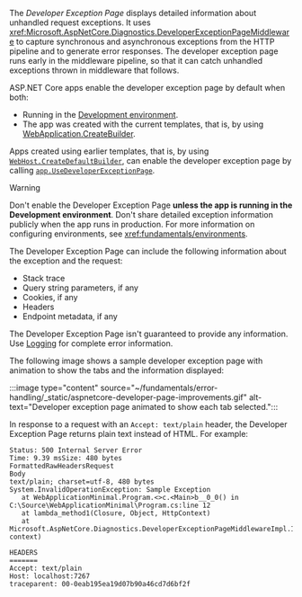 The *Developer Exception Page* displays detailed information about unhandled request exceptions. It uses <xref:Microsoft.AspNetCore.Diagnostics.DeveloperExceptionPageMiddleware> to capture synchronous and asynchronous exceptions from the HTTP pipeline and to generate error responses. The developer exception page runs early in the middleware pipeline, so that it can catch unhandled exceptions thrown in middleware that follows.

ASP.NET Core apps enable the developer exception page by default when both:

* Running in the [Development environment](xref:fundamentals/environments).
* The app was created with the current templates, that is, by using [WebApplication.CreateBuilder](/dotnet/api/microsoft.aspnetcore.builder.webapplication.createbuilder).

Apps created using earlier templates, that is, by using [`WebHost.CreateDefaultBuilder`](xref:Microsoft.AspNetCore.WebHost.CreateDefaultBuilder), can enable the developer exception page by calling [`app.UseDeveloperExceptionPage`](xref:Microsoft.AspNetCore.Builder.DeveloperExceptionPageExtensions.UseDeveloperExceptionPage(Microsoft.AspNetCore.Builder.IApplicationBuilder)).

> [!WARNING]
> Don't enable the Developer Exception Page **unless the app is running in the Development environment**. Don't share detailed exception information publicly when the app runs in production. For more information on configuring environments, see <xref:fundamentals/environments>.

The Developer Exception Page can include the following information about the exception and the request:

* Stack trace
* Query string parameters, if any
* Cookies, if any
* Headers
* Endpoint metadata, if any

The Developer Exception Page isn't guaranteed to provide any information. Use [Logging](xref:fundamentals/logging/index) for complete error information.

The following image shows a sample developer exception page with animation to show the tabs and the information displayed:

:::image type="content" source="~/fundamentals/error-handling/_static/aspnetcore-developer-page-improvements.gif" alt-text="Developer exception page animated to show each tab selected.":::

In response to a request with an `Accept: text/plain` header, the Developer Exception Page returns plain text instead of HTML. For example:

```text
Status: 500 Internal Server Error
Time: 9.39 msSize: 480 bytes
FormattedRawHeadersRequest
Body
text/plain; charset=utf-8, 480 bytes
System.InvalidOperationException: Sample Exception
   at WebApplicationMinimal.Program.<>c.<Main>b__0_0() in C:\Source\WebApplicationMinimal\Program.cs:line 12
   at lambda_method1(Closure, Object, HttpContext)
   at Microsoft.AspNetCore.Diagnostics.DeveloperExceptionPageMiddlewareImpl.Invoke(HttpContext context)

HEADERS
=======
Accept: text/plain
Host: localhost:7267
traceparent: 00-0eab195ea19d07b90a46cd7d6bf2f
```

